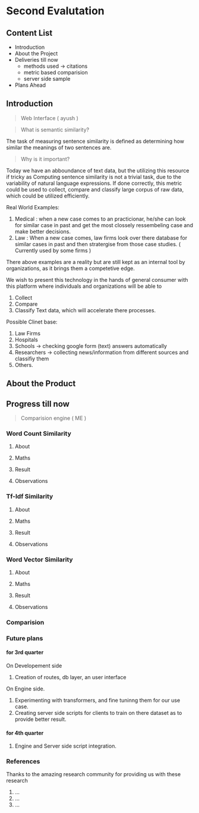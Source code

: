 # Second Evalutation

##  Content List
- Introduction
- About the Project
- Deliveries till now
    - methods used -> citations
    - metric based comparision
    - server side sample
- Plans Ahead

## Introduction
> Web Interface ( ayush )

> What is semantic similarity?

The  task  of  measuring  sentence  similarity  is defined  as  determining  how  similar  the  meanings  of  two sentences are.

> Why is it important?

Today we have an abboundance of text data, but the utilizing this resource if tricky as Computing sentence similarity is not a trivial task, due to the variability of natural language expressions.
If done correctly, this metric could be used to collect, compare and classify large corpus of raw data, which could be utilized efficiently.

Real World Examples:
1. Medical : when a new case comes to an practicionar, he/she can look for similar case in past and get the most clossely ressembeling case and make better decisions.
2. Law : When a new case comes, law firms look over there database for similar cases in past and then stratergise from those case studies. ( Currently used by some firms )

There above examples are a reality but are still kept as an internal tool by organizations, as it brings them a competetive edge.

We wish to present this technology in the hands of general consumer with this platform where individuals and organizations will be able to
1. Collect
2. Compare
3. Classify
Text data, which will accelerate there processes.

Possible Clinet base:
1. Law Firms
2. Hospitals
3. Schools -> checking google form (text) answers automatically
4. Researchers -> collecting news/information from different sources and classifiy them
5. Others.

## About the Product 


## Progress till now
> Comparision engine ( ME )

### Word Count Similarity
1. About

2. Maths

3. Result

4. Observations


### Tf-Idf Similarity
1. About

2. Maths

3. Result

4. Observations


### Word Vector Similarity
1. About

2. Maths

3. Result

4. Observations


### Comparision



### Future plans
#### for 3rd quarter
On Developement side
1. Creation of routes, db layer, an user interface

On Engine side.
1. Experimenting with transformers, and fine tuninng them for our use case.
2. Creating server side scripts for clients to train on there dataset as to provide better result.

#### for 4th quarter
1. Engine and Server side script integration.

### References
Thanks to the amazing research community for providing us with these research
1. ...
2. ...
3. ...